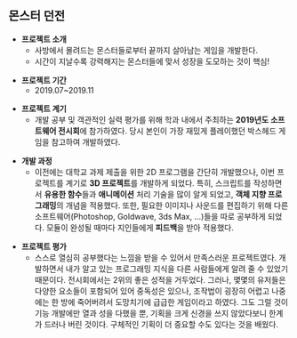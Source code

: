 ## 몬스터 던전

+ **프로젝트 소개**
  + 사방에서 몰려드는 몬스터들로부터 끝까지 살아남는 게임을 개발한다.
  + 시간이 지날수록 강력해지는 몬스터들에 맞서 성장을 도모하는 것이 핵심!

- **프로젝트 기간**
  - 2019.07~2019.11
  
+ **프로젝트 계기**
  + 개발 공부 및 객관적인 실력 평가를 위해 학과 내에서 주최하는 **2019년도 소프트웨어 전시회**에 참가하였다. 당시 본인이 가장 재밌게 플레이했던 박스헤드 게임을 참고하여 개발하였다.

- **개발 과정**
  - 이전에는 대학교 과제 제출을 위한 2D 프로그램을 간단히 개발했으나, 이번 프로젝트를 계기로 **3D 프로젝트**를 개발하게 되었다. 특히, 스크립트를 작성하면서 **유용한 함수**들과 **애니메이션** 처리 기술을 많이 알게 되었고, **객체 지향 프로그래밍**의 개념을 적용했다. 또한, 필요한 이미지나 사운드를 편집하기 위해 다른 소프트웨어(Photoshop, Goldwave, 3ds Max, ...)들을 따로 공부하게 되었다. 모듈이 완성될 때마다 지인들에게 **피드백**을 받아 적용했다.
  
+ **프로젝트 평가**
  + 스스로 열심히 공부했다는 느낌을 받을 수 있어서 만족스러운 프로젝트였다. 개발하면서 내가 알고 있는 프로그래밍 지식을 다른 사람들에게 알려 줄 수 있었기 때문이다. 전시회에서는 2위의 좋은 성적을 거두었다. 그러나, 몇몇의 유저들은 다양한 요소들이 포함되어 있어 중독성은 있으나, 조작법이 굉장히 어렵고 나중에는 한 방에 죽어버려서 도망치기에 급급한 게임이라고 하였다. 그도 그럴 것이 기능 개발에만 열과 성을 다했을 뿐, 기획을 크게 신경을 쓰지 않았다보니 한계가 드러나 버린 것이다. 구체적인 기획이 더 중요할 수도 있다는 것을 배웠다.
